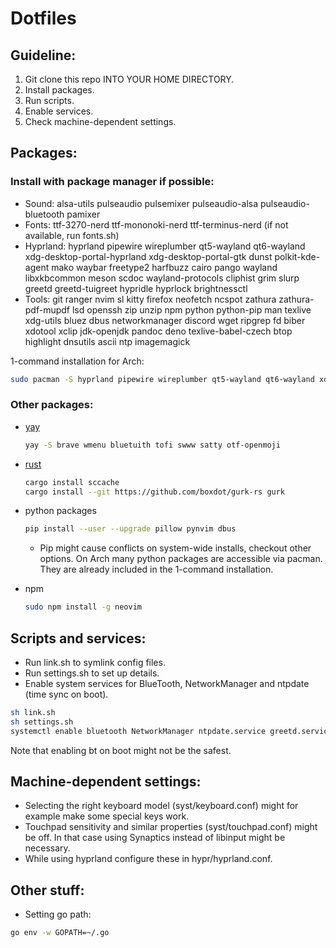 # Dotfiles

## Guideline:

1. Git clone this repo INTO YOUR HOME DIRECTORY.
2. Install packages.
3. Run scripts.
4. Enable services.
5. Check machine-dependent settings.

## Packages:

### Install with package manager if possible:

- Sound: alsa-utils pulseaudio pulsemixer pulseaudio-alsa pulseaudio-bluetooth pamixer
- Fonts: ttf-3270-nerd ttf-mononoki-nerd ttf-terminus-nerd (if not available, run fonts.sh)
- Hyprland: hyprland pipewire wireplumber qt5-wayland qt6-wayland xdg-desktop-portal-hyprland xdg-desktop-portal-gtk dunst polkit-kde-agent mako waybar freetype2 harfbuzz cairo pango wayland libxkbcommon meson scdoc wayland-protocols cliphist grim slurp greetd greetd-tuigreet hypridle hyprlock brightnessctl
- Tools: git ranger nvim sl kitty firefox neofetch ncspot zathura zathura-pdf-mupdf lsd openssh zip unzip npm python python-pip man texlive xdg-utils bluez dbus networkmanager discord wget ripgrep fd biber xdotool xclip jdk-openjdk pandoc deno texlive-babel-czech btop highlight dnsutils ascii ntp imagemagick

1-command installation for Arch:

```bash
sudo pacman -S hyprland pipewire wireplumber qt5-wayland qt6-wayland xdg-desktop-portal-hyprland xdg-desktop-portal-gtk dunst polkit-kde-agent mako waybar alsa-utils pulseaudio pulsemixer pulseaudio-alsa pulseaudio-bluetooth pamixer ttf-3270-nerd ttf-mononoki-nerd ttf-terminus-nerd git ranger nvim sl kitty firefox neofetch ncspot zathura zathura-pdf-mupdf lsd openssh zip unzip npm python python-pip man texlive xdg-utils bluez dbus networkmanager discord wget ripgrep fd biber xdotool xclip jdk-openjdk pandoc deno texlive-babel-czech btop highlight dnsutils ascii ntp freetype2 harfbuzz cairo pango wayland libxkbcommon meson scdoc wayland-protocols cliphist grim slurp greetd greetd-tuigreet hypridle hyprlock brightnessctl imagemagick

```

### Other packages:

- [yay](https://github.com/Jguer/yay)

    ```bash
    yay -S brave wmenu bluetuith tofi swww satty otf-openmoji
    ```

- [rust](https://rustup.rs)

    ```bash
    cargo install sccache
    cargo install --git https://github.com/boxdot/gurk-rs gurk
    ```

- python packages

    ```bash
    pip install --user --upgrade pillow pynvim dbus
    ```

    - Pip might cause conflicts on system-wide installs, checkout other options. On Arch many python packages are accessible via pacman. They are already included in the 1-command installation.

- npm

    ```bash
    sudo npm install -g neovim
    ```

## Scripts and services:

- Run link.sh to symlink config files.
- Run settings.sh to set up details.
- Enable system services for BlueTooth, NetworkManager and ntpdate (time sync on boot).

```bash
sh link.sh
sh settings.sh
systemctl enable bluetooth NetworkManager ntpdate.service greetd.service
```

Note that enabling bt on boot might not be the safest.

## Machine-dependent settings:

- Selecting the right keyboard model (syst/keyboard.conf) might for example make some special keys work.
- Touchpad sensitivity and similar properties (syst/touchpad.conf) might be off. In that case using Synaptics instead of libinput might be necessary.
- While using hyprland configure these in hypr/hyprland.conf.

## Other stuff:

- Setting go path:

```bash
go env -w GOPATH=~/.go
```

